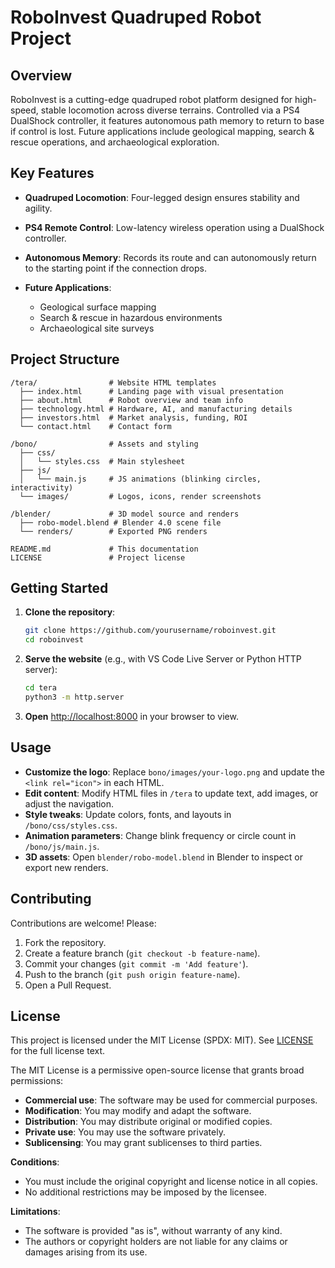 # RoboInvest Quadruped Robot Project

## Overview

RoboInvest is a cutting-edge quadruped robot platform designed for high-speed, stable locomotion across diverse terrains. Controlled via a PS4 DualShock controller, it features autonomous path memory to return to base if control is lost. Future applications include geological mapping, search & rescue operations, and archaeological exploration.

## Key Features

* **Quadruped Locomotion**: Four-legged design ensures stability and agility.
* **PS4 Remote Control**: Low-latency wireless operation using a DualShock controller.
* **Autonomous Memory**: Records its route and can autonomously return to the starting point if the connection drops.
* **Future Applications**:

  * Geological surface mapping
  * Search & rescue in hazardous environments
  * Archaeological site surveys

## Project Structure

```
/tera/                # Website HTML templates
  ├── index.html      # Landing page with visual presentation
  ├── about.html      # Robot overview and team info
  ├── technology.html # Hardware, AI, and manufacturing details
  ├── investors.html  # Market analysis, funding, ROI
  └── contact.html    # Contact form

/bono/                # Assets and styling
  ├── css/
  │   └── styles.css  # Main stylesheet
  ├── js/
  │   └── main.js     # JS animations (blinking circles, interactivity)
  └── images/         # Logos, icons, render screenshots

/blender/             # 3D model source and renders
  ├── robo-model.blend # Blender 4.0 scene file
  └── renders/        # Exported PNG renders

README.md             # This documentation
LICENSE               # Project license
```

## Getting Started

1. **Clone the repository**:

   ```bash
   git clone https://github.com/yourusername/roboinvest.git
   cd roboinvest
   ```
2. **Serve the website** (e.g., with VS Code Live Server or Python HTTP server):

   ```bash
   cd tera
   python3 -m http.server
   ```
3. **Open** [http://localhost:8000](http://localhost:8000) in your browser to view.

## Usage

* **Customize the logo**: Replace `bono/images/your-logo.png` and update the `<link rel="icon">` in each HTML.
* **Edit content**: Modify HTML files in `/tera` to update text, add images, or adjust the navigation.
* **Style tweaks**: Update colors, fonts, and layouts in `/bono/css/styles.css`.
* **Animation parameters**: Change blink frequency or circle count in `/bono/js/main.js`.
* **3D assets**: Open `blender/robo-model.blend` in Blender to inspect or export new renders.

## Contributing

Contributions are welcome! Please:

1. Fork the repository.
2. Create a feature branch (`git checkout -b feature-name`).
3. Commit your changes (`git commit -m 'Add feature'`).
4. Push to the branch (`git push origin feature-name`).
5. Open a Pull Request.

## License

This project is licensed under the MIT License (SPDX: MIT). See [LICENSE](LICENSE) for the full license text.

The MIT License is a permissive open-source license that grants broad permissions:

* **Commercial use**: The software may be used for commercial purposes.
* **Modification**: You may modify and adapt the software.
* **Distribution**: You may distribute original or modified copies.
* **Private use**: You may use the software privately.
* **Sublicensing**: You may grant sublicenses to third parties.

**Conditions**:

* You must include the original copyright and license notice in all copies.
* No additional restrictions may be imposed by the licensee.

**Limitations**:

* The software is provided "as is", without warranty of any kind.
* The authors or copyright holders are not liable for any claims or damages arising from its use.
